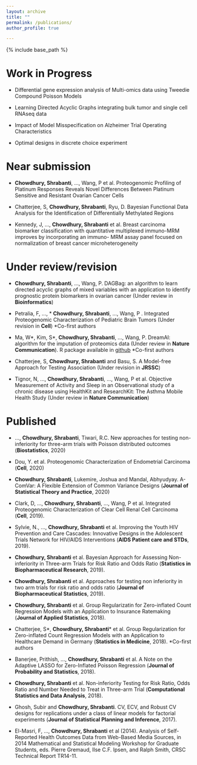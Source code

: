 ```yaml
---
layout: archive
title: ""
permalink: /publications/
author_profile: true

---
```


{% include base_path %}

Work in Progress
======

* Differential gene expression analysis of Multi-omics data using Tweedie Compound Poisson Models

* Learning Directed Acyclic Graphs integrating bulk tumor and single cell RNAseq data

* Impact of Model Misspecification on Alzheimer Trial Operating Characteristics

* Optimal designs in discrete choice experiment 

Near submission
======

* **Chowdhury, Shrabanti**, ..., Wang, P et al. Proteogenomic Profiling of Platinum Responses Reveals Novel Differences Between Platinum Sensitive and Resistant Ovarian Cancer Cells

* Chatterjee, S, **Chowdhury, Shrabanti**, Ryu, D. Bayesian Functional Data Analysis for the Identification of Differentially Methylated Regions 

* Kennedy, J, ..., **Chowdhury, Shrabanti** et al. Breast carcinoma biomarker classification with quantitative multiplexed immuno-MRM improves by incorporating an immuno- MRM assay panel focused on normalization of breast cancer microheterogeneity

Under review/revision
======
* **Chowdhury, Shrabanti**, ..., Wang, P. DAGBag: an algorithm to learn directed acyclic graphs of mixed variables with an application to identify prognostic protein biomarkers in ovarian cancer (Under review in **Bioinformatics**)

* Petralia, F, ..., * **Chowdhury, Shrabanti**, ..., Wang, P . Integrated Proteogenomic Characterization of Pediatric Brain Tumors (Under revision in **Cell**) \*Co-first authors

* Ma, W\*, Kim, S\*, **Chowdhury, Shrabanti**, ..., Wang, P. DreamAI: algorithm for the imputation of proteomics data (Under review in **Nature Communication**). R package available in [github](https://github.com/WangLab-MSSM/DreamAI) 
\*Co-first authors

* Chatterjee, S, **Chowdhury, Shrabanti** and Basu, S. A Model-free Approach for Testing Association (Under revision in **JRSSC**)
           
* Tignor, N, ..., **Chowdhury, Shrabanti**, ..., Wang, P et al. Objective Measurement of Activity and Sleep in an Observational study of a chronic disease using HealthKit and ResearchKit: The Asthma Mobile Health Study (Under review in **Nature Communication**) 

Published
======

* ..., **Chowdhury, Shrabanti**, Tiwari, R.C. New approaches for testing non-inferiority for three-arm trials with Poisson distributed outcomes (**Biostatistics**, 2020)

* Dou, Y. et al. Proteogenomic Characterization of Endometrial Carcinoma (**Cell**, 2020)

* **Chowdhury, Shrabanti**, Lukemire, Joshua and Mandal, Abhyudyay. A-ComVar: A Flexible Extension of Common Variance Designs (**Journal of Statistical Theory and Practice**, 2020)

* Clark, D, ..., **Chowdhury, Shrabanti**, ..., Wang, P et al. Integrated Proteogenomic Characterization of Clear Cell Renal Cell Carcinoma (**Cell**, 2019).   

* Sylvie, N., ..., **Chowdhury, Shrabanti** et al. Improving the Youth HIV Prevention and Care Cascades: Innovative Designs in the Adolescent Trials Network for HIV/AIDS Interventions (**AIDS Patient care and STDs**, 2019). 

* **Chowdhury, Shrabanti** et al. Bayesian Approach for Assessing Non-inferiority in Three-arm Trials for Risk Ratio and Odds Ratio (**Statistics in Biopharmaceutical Research**, 2019).

* **Chowdhury, Shrabanti** et al. Approaches for testing non inferiority in two arm trials for risk ratio and odds ratio (**Journal of Biopharmaceutical Statistics**, 2019).

* **Chowdhury, Shrabanti** et al. Group Regularizatin for Zero-inflated Count Regression Models with an Application to Insurance Ratemaking (**Journal of Applied Statistics**, 2018). 

* Chatterjee, S\*, **Chowdhury, Shrabanti**\* et al. Group Regularization for Zero-inflated Count Regression Models with an Application to Healthcare Demand in Germany (**Statistics in Medicine**, 2018).
\*Co-first authors
			
* Banerjee, Prithish, ..., **Chowdhury, Shrabanti** et al. A Note on the Adaptive LASSO for Zero-Inflated Poisson Regression (**Journal of Probability and Statistics**, 2018).
	
* **Chowdhury, Shrabanti** et al. Non-inferiority Testing for Risk Ratio, Odds Ratio and Number Needed to Treat in Three-arm Trial (**Computational Statistics and Data Analysis**, 2018).

* Ghosh, Subir and **Chowdhury, Shrabanti**. CV, ECV, and Robust CV designs for replications under a class of linear models for factorial experiments (**Journal of Statistical Planning and Inference**, 2017). 

* El-Masri, F, ..., **Chowdhury, Shrabanti** et al (2014).  Analysis of Self-Reported Health Outcomes Data from Web-Based Media Sources, in 2014 Mathematical and Statistical Modeling Workshop for Graduate Students, eds. Pierre Gremaud, Ilse C.F. Ipsen, and Ralph Smith, CRSC Technical Report TR14-11. 

